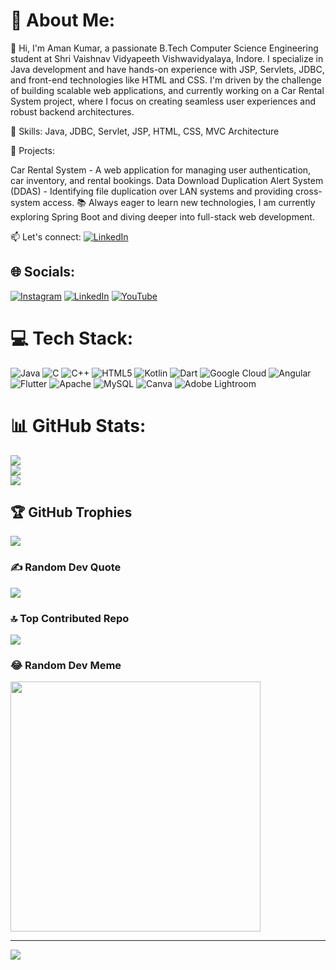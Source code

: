 # 💫 About Me:
👋 Hi, I'm Aman Kumar, a passionate B.Tech Computer Science Engineering student at Shri Vaishnav Vidyapeeth Vishwavidyalaya, Indore. I specialize in Java development and have hands-on experience with JSP, Servlets, JDBC, and front-end technologies like HTML and CSS. I'm driven by the challenge of building scalable web applications, and currently working on a Car Rental System project, where I focus on creating seamless user experiences and robust backend architectures.

🔧 Skills: Java, JDBC, Servlet, JSP, HTML, CSS, MVC Architecture

🚀 Projects:

Car Rental System - A web application for managing user authentication, car inventory, and rental bookings.
Data Download Duplication Alert System (DDAS) - Identifying file duplication over LAN systems and providing cross-system access.
📚 Always eager to learn new technologies, I am currently exploring Spring Boot and diving deeper into full-stack web development.

📫 Let's connect: [![LinkedIn](https://img.shields.io/badge/LinkedIn-%230077B5.svg?logo=linkedin&logoColor=white)](https://linkedin.com/in/aman-kumar-625420247)


## 🌐 Socials:
[![Instagram](https://img.shields.io/badge/Instagram-%23E4405F.svg?logo=Instagram&logoColor=white)](https://instagram.com/amanyadav20671) [![LinkedIn](https://img.shields.io/badge/LinkedIn-%230077B5.svg?logo=linkedin&logoColor=white)](https://linkedin.com/in/aman-kumar-625420247) [![YouTube](https://img.shields.io/badge/YouTube-%23FF0000.svg?logo=YouTube&logoColor=white)](https://youtube.com/@shauryaexcellence) 

# 💻 Tech Stack:
![Java](https://img.shields.io/badge/java-%23ED8B00.svg?style=for-the-badge&logo=openjdk&logoColor=white) ![C](https://img.shields.io/badge/c-%2300599C.svg?style=for-the-badge&logo=c&logoColor=white) ![C++](https://img.shields.io/badge/c++-%2300599C.svg?style=for-the-badge&logo=c%2B%2B&logoColor=white) ![HTML5](https://img.shields.io/badge/html5-%23E34F26.svg?style=for-the-badge&logo=html5&logoColor=white) ![Kotlin](https://img.shields.io/badge/kotlin-%237F52FF.svg?style=for-the-badge&logo=kotlin&logoColor=white) ![Dart](https://img.shields.io/badge/dart-%230175C2.svg?style=for-the-badge&logo=dart&logoColor=white) ![Google Cloud](https://img.shields.io/badge/GoogleCloud-%234285F4.svg?style=for-the-badge&logo=google-cloud&logoColor=white) ![Angular](https://img.shields.io/badge/angular-%23DD0031.svg?style=for-the-badge&logo=angular&logoColor=white) ![Flutter](https://img.shields.io/badge/Flutter-%2302569B.svg?style=for-the-badge&logo=Flutter&logoColor=white) ![Apache](https://img.shields.io/badge/apache-%23D42029.svg?style=for-the-badge&logo=apache&logoColor=white) ![MySQL](https://img.shields.io/badge/mysql-%2300000f.svg?style=for-the-badge&logo=mysql&logoColor=white) ![Canva](https://img.shields.io/badge/Canva-%2300C4CC.svg?style=for-the-badge&logo=Canva&logoColor=white) ![Adobe Lightroom](https://img.shields.io/badge/Adobe%20Lightroom-31A8FF.svg?style=for-the-badge&logo=Adobe%20Lightroom&logoColor=white)
# 📊 GitHub Stats:
![](https://github-readme-stats.vercel.app/api?username=Aman-1610&theme=dark&hide_border=false&include_all_commits=false&count_private=false)<br/>
![](https://github-readme-streak-stats.herokuapp.com/?user=Aman-1610&theme=dark&hide_border=false)<br/>
![](https://github-readme-stats.vercel.app/api/top-langs/?username=Aman-1610&theme=dark&hide_border=false&include_all_commits=false&count_private=false&layout=compact)

## 🏆 GitHub Trophies
![](https://github-profile-trophy.vercel.app/?username=Aman-1610&theme=radical&no-frame=false&no-bg=true&margin-w=4)

### ✍️ Random Dev Quote
![](https://quotes-github-readme.vercel.app/api?type=horizontal&theme=radical)

### 🔝 Top Contributed Repo
![](https://github-contributor-stats.vercel.app/api?username=Aman-1610&limit=5&theme=dark&combine_all_yearly_contributions=true)

### 😂 Random Dev Meme
<img src='https://randommeme-five.vercel.app/' style="height: 400px;"/>

---
[![](https://visitcount.itsvg.in/api?id=Aman-1610&icon=0&color=0)](https://visitcount.itsvg.in)

<!-- Proudly created with GPRM ( https://gprm.itsvg.in ) -->

